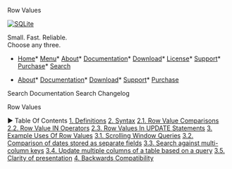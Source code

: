 




Row Values




[![SQLite](images/sqlite370_banner.gif)](index.html)


Small. Fast. Reliable.  
Choose any three.


* [Home](index.html)* [Menu](javascript:void(0))* [About](about.html)* [Documentation](docs.html)* [Download](download.html)* [License](copyright.html)* [Support](support.html)* [Purchase](prosupport.html)* [Search](javascript:void(0))




* [About](about.html)* [Documentation](docs.html)* [Download](download.html)* [Support](support.html)* [Purchase](prosupport.html)






Search Documentation
Search Changelog










Row Values


►
Table Of Contents
[1\. Definitions](#definitions)
[2\. Syntax](#syntax)
[2\.1\. Row Value Comparisons](#row_value_comparisons)
[2\.2\. Row Value IN Operators](#row_value_in_operators)
[2\.3\. Row Values In UPDATE Statements](#row_values_in_update_statements)
[3\. Example Uses Of Row Values](#example_uses_of_row_values)
[3\.1\. Scrolling Window Queries](#scrolling_window_queries)
[3\.2\. Comparison of dates stored as separate fields](#comparison_of_dates_stored_as_separate_fields)
[3\.3\. Search against multi\-column keys](#search_against_multi_column_keys)
[3\.4\. Update multiple columns of a table based on a query](#update_multiple_columns_of_a_table_based_on_a_query)
[3\.5\. Clarity of presentation](#clarity_of_presentation)
[4\. Backwards Compatibility](#backwards_compatibility)




